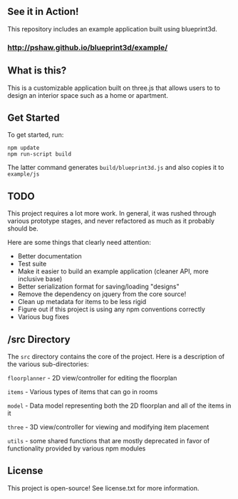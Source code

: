 ## See it in Action!

This repository includes an example application built using blueprint3d.

### http://pshaw.github.io/blueprint3d/example/

## What is this?

This is a customizable application built on three.js that allows users to to design an interior space such as a home or apartment.

## Get Started

To get started, run:

    npm update
    npm run-script build

The latter command generates `build/blueprint3d.js` and also copies it to `example/js`

## TODO

This project requires a lot more work. In general, it was rushed through various prototype stages, and never refactored as much as it probably should be.

Here are some things that clearly need attention:

- Better documentation
- Test suite
- Make it easier to build an example application (cleaner API, more inclusive base)
- Better serialization format for saving/loading "designs"
- Remove the dependency on jquery from the core source!
- Clean up metadata for items to be less rigid
- Figure out if this project is using any npm conventions correctly 
- Various bug fixes

## /src Directory

The `src` directory contains the core of the project. Here is a description of the various sub-directories:

`floorplanner` - 2D view/controller for editing the floorplan

`items` - Various types of items that can go in rooms

`model` - Data model representing both the 2D floorplan and all of the items in it

`three` - 3D view/controller for viewing and modifying item placement

`utils` - some shared functions that are mostly deprecated in favor of functionality provided by various npm modules

## License

This project is open-source! See license.txt for more information.
